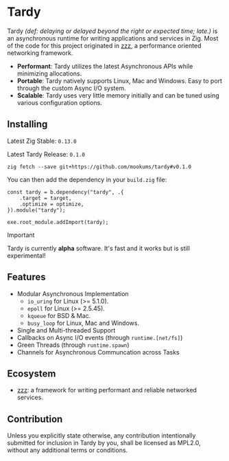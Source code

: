 # Tardy

Tardy *(def: delaying or delayed beyond the right or expected time; late.)* is an asynchronous runtime for writing applications and services in Zig.
Most of the code for this project originated in [zzz](https://github.com/mookums/zzz), a performance oriented networking framework.

- **Performant**: Tardy utilizes the latest Asynchronous APIs while minimizing allocations.
- **Portable**: Tardy natively supports Linux, Mac and Windows. Easy to port through the custom Async I/O system.
- **Scalable**: Tardy uses very little memory initially and can be tuned using various configuration options.

## Installing
Latest Zig Stable: `0.13.0`

Latest Tardy Release: `0.1.0`
```
zig fetch --save git+https://github.com/mookums/tardy#v0.1.0
```

You can then add the dependency in your `build.zig` file:
```zig
const tardy = b.dependency("tardy", .{
    .target = target,
    .optimize = optimize,
}).module("tardy");

exe.root_module.addImport(tardy);
```

> [!IMPORTANT]
> Tardy is currently **alpha** software. It's fast and it works but is still experimental!

## Features
- Modular Asynchronous Implementation
    - `io_uring` for Linux (>= 5.1.0).
    - `epoll` for Linux (>= 2.5.45).
    - `kqueue` for BSD & Mac.
    - `busy_loop` for Linux, Mac and Windows.
- Single and Multi-threaded Support
- Callbacks on Async I/O events (through `runtime.[net/fs]`)
- Green Threads (through `runtime.spawn`)
- Channels for Asynchronous Communcation across Tasks

## Ecosystem
- [zzz](https://github.com/mookums/zzz): a framework for writing performant and reliable networked services.

## Contribution
Unless you explicitly state otherwise, any contribution intentionally submitted for inclusion in Tardy by you, shall be licensed as MPL2.0, without any additional terms or conditions.
